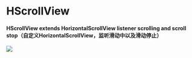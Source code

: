 # HScrollView
#### HScrollView extends HorizontalScrollView listener scrolling and scroll stop（自定义HorizontalScrollView，监听滑动中以及滑动停止）
![](http://ww1.sinaimg.cn/large/a2e0153ely1fnwsbdx0xzg20a00hs1kz.gif)